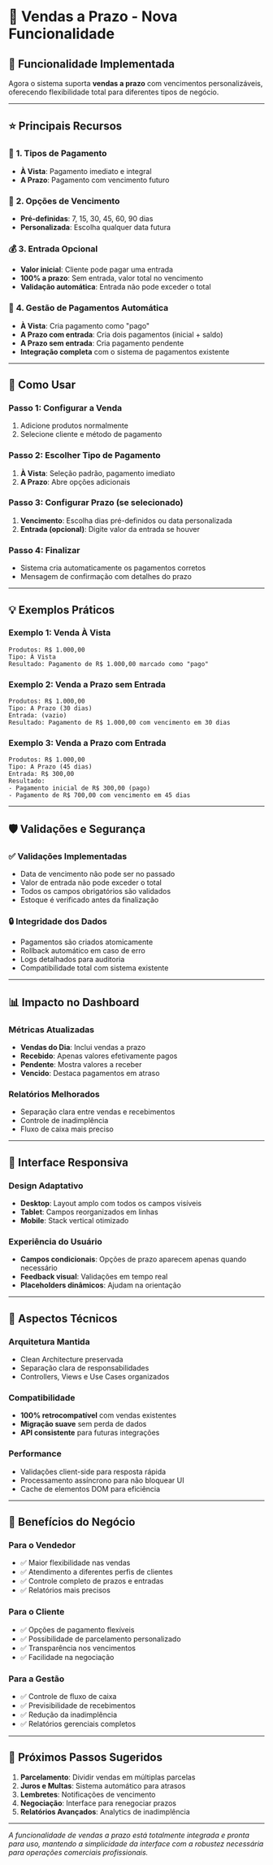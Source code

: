 # 📅 Vendas a Prazo - Nova Funcionalidade

## 🚀 **Funcionalidade Implementada**

Agora o sistema suporta **vendas a prazo** com vencimentos personalizáveis, oferecendo flexibilidade total para diferentes tipos de negócio.

---

## ⭐ **Principais Recursos**

### 🎯 **1. Tipos de Pagamento**
- **À Vista**: Pagamento imediato e integral
- **A Prazo**: Pagamento com vencimento futuro

### 📆 **2. Opções de Vencimento**
- **Pré-definidas**: 7, 15, 30, 45, 60, 90 dias
- **Personalizada**: Escolha qualquer data futura

### 💰 **3. Entrada Opcional**
- **Valor inicial**: Cliente pode pagar uma entrada
- **100% a prazo**: Sem entrada, valor total no vencimento
- **Validação automática**: Entrada não pode exceder o total

### 🔄 **4. Gestão de Pagamentos Automática**
- **À Vista**: Cria pagamento como "pago"
- **A Prazo com entrada**: Cria dois pagamentos (inicial + saldo)
- **A Prazo sem entrada**: Cria pagamento pendente
- **Integração completa** com o sistema de pagamentos existente

---

## 📱 **Como Usar**

### **Passo 1: Configurar a Venda**
1. Adicione produtos normalmente
2. Selecione cliente e método de pagamento

### **Passo 2: Escolher Tipo de Pagamento**
1. **À Vista**: Seleção padrão, pagamento imediato
2. **A Prazo**: Abre opções adicionais

### **Passo 3: Configurar Prazo (se selecionado)**
1. **Vencimento**: Escolha dias pré-definidos ou data personalizada
2. **Entrada (opcional)**: Digite valor da entrada se houver

### **Passo 4: Finalizar**
- Sistema cria automaticamente os pagamentos corretos
- Mensagem de confirmação com detalhes do prazo

---

## 💡 **Exemplos Práticos**

### **Exemplo 1: Venda À Vista**
```
Produtos: R$ 1.000,00
Tipo: À Vista
Resultado: Pagamento de R$ 1.000,00 marcado como "pago"
```

### **Exemplo 2: Venda a Prazo sem Entrada**
```
Produtos: R$ 1.000,00
Tipo: A Prazo (30 dias)
Entrada: (vazio)
Resultado: Pagamento de R$ 1.000,00 com vencimento em 30 dias
```

### **Exemplo 3: Venda a Prazo com Entrada**
```
Produtos: R$ 1.000,00
Tipo: A Prazo (45 dias)
Entrada: R$ 300,00
Resultado: 
- Pagamento inicial de R$ 300,00 (pago)
- Pagamento de R$ 700,00 com vencimento em 45 dias
```

---

## 🛡️ **Validações e Segurança**

### ✅ **Validações Implementadas**
- Data de vencimento não pode ser no passado
- Valor de entrada não pode exceder o total
- Todos os campos obrigatórios são validados
- Estoque é verificado antes da finalização

### 🔒 **Integridade dos Dados**
- Pagamentos são criados atomicamente
- Rollback automático em caso de erro
- Logs detalhados para auditoria
- Compatibilidade total com sistema existente

---

## 📊 **Impacto no Dashboard**

### **Métricas Atualizadas**
- **Vendas do Dia**: Inclui vendas a prazo
- **Recebido**: Apenas valores efetivamente pagos
- **Pendente**: Mostra valores a receber
- **Vencido**: Destaca pagamentos em atraso

### **Relatórios Melhorados**
- Separação clara entre vendas e recebimentos
- Controle de inadimplência
- Fluxo de caixa mais preciso

---

## 🎨 **Interface Responsiva**

### **Design Adaptativo**
- **Desktop**: Layout amplo com todos os campos visíveis
- **Tablet**: Campos reorganizados em linhas
- **Mobile**: Stack vertical otimizado

### **Experiência do Usuário**
- **Campos condicionais**: Opções de prazo aparecem apenas quando necessário
- **Feedback visual**: Validações em tempo real
- **Placeholders dinâmicos**: Ajudam na orientação

---

## 🔧 **Aspectos Técnicos**

### **Arquitetura Mantida**
- Clean Architecture preservada
- Separação clara de responsabilidades
- Controllers, Views e Use Cases organizados

### **Compatibilidade**
- **100% retrocompatível** com vendas existentes
- **Migração suave** sem perda de dados
- **API consistente** para futuras integrações

### **Performance**
- Validações client-side para resposta rápida
- Processamento assíncrono para não bloquear UI
- Cache de elementos DOM para eficiência

---

## 🎯 **Benefícios do Negócio**

### **Para o Vendedor**
- ✅ Maior flexibilidade nas vendas
- ✅ Atendimento a diferentes perfis de clientes
- ✅ Controle completo de prazos e entradas
- ✅ Relatórios mais precisos

### **Para o Cliente**
- ✅ Opções de pagamento flexíveis
- ✅ Possibilidade de parcelamento personalizado
- ✅ Transparência nos vencimentos
- ✅ Facilidade na negociação

### **Para a Gestão**
- ✅ Controle de fluxo de caixa
- ✅ Previsibilidade de recebimentos
- ✅ Redução da inadimplência
- ✅ Relatórios gerenciais completos

---

## 🚀 **Próximos Passos Sugeridos**

1. **Parcelamento**: Dividir vendas em múltiplas parcelas
2. **Juros e Multas**: Sistema automático para atrasos
3. **Lembretes**: Notificações de vencimento
4. **Negociação**: Interface para renegociar prazos
5. **Relatórios Avançados**: Analytics de inadimplência

---

*A funcionalidade de vendas a prazo está totalmente integrada e pronta para uso, mantendo a simplicidade da interface com a robustez necessária para operações comerciais profissionais.*
